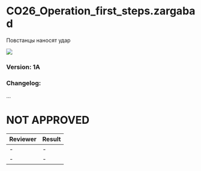 # CO26_Operation_first_steps.zargabad
Повстанцы наносят удар 

<img src='https://github.com/rempopo/CO26_Operation_first_steps.zargabad/raw/master/overview.jpg' />	

### Version: 1A

### Changelog: 
...

# NOT APPROVED
| Reviewer | Result |
| ------------ | ------------- |
| - | - |
| - | - |
